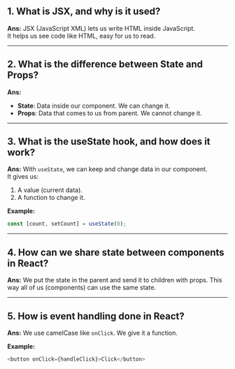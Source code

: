 
## 1. What is JSX, and why is it used?
**Ans:** 
JSX (JavaScript XML) lets us write HTML inside JavaScript.  
It helps us see code like HTML, easy for us to read.  

---

## 2. What is the difference between State and Props?
**Ans:**  
- **State**: Data inside our component. We can change it.  
- **Props**: Data that comes to us from parent. We cannot change it.  

---

## 3. What is the useState hook, and how does it work?
**Ans:** With `useState`, we can keep and change data in our component.  
It gives us:  
1. A value (current data).  
2. A function to change it.  

**Example:**
```js
const [count, setCount] = useState(0);
````

---

## 4. How can we share state between components in React?

**Ans:** We put the state in the parent and send it to children with props.
This way all of us (components) can use the same state.

---

## 5. How is event handling done in React?

**Ans:** We use camelCase like `onClick`.
We give it a function.

**Example:**

```js
<button onClick={handleClick}>Click</button>